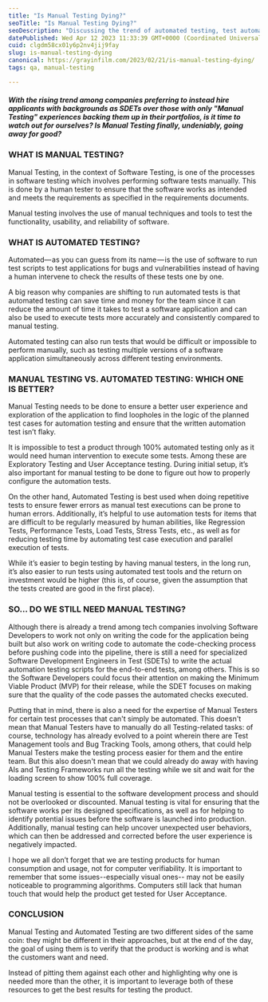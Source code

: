 ```yaml
---
title: "Is Manual Testing Dying?"
seoTitle: "Is Manual Testing Dying?"
seoDescription: "Discussing the trend of automated testing, test automation, and what it means for the manual testing field."
datePublished: Wed Apr 12 2023 11:33:39 GMT+0000 (Coordinated Universal Time)
cuid: clgdm58cx01y6p2nv4jij9fay
slug: is-manual-testing-dying
canonical: https://grayinfilm.com/2023/02/21/is-manual-testing-dying/
tags: qa, manual-testing

---
```


#### ***With the rising trend among companies preferring to instead hire applicants with backgrounds as SDETs over those with only "Manual Testing" experiences backing them up in their portfolios, is it time to watch out for ourselves? Is Manual Testing finally, undeniably, going away for good?***

### **WHAT IS MANUAL TESTING?**

Manual Testing, in the context of Software Testing, is one of the processes in software testing which involves performing software tests manually. This is done by a human tester to ensure that the software works as intended and meets the requirements as specified in the requirements documents.

Manual testing involves the use of manual techniques and tools to test the functionality, usability, and reliability of software.

### **WHAT IS AUTOMATED TESTING?**

Automated— as you can guess from its name — is the use of software to run test scripts to test applications for bugs and vulnerabilities instead of having a human intervene to check the results of these tests one by one.

A big reason why companies are shifting to run automated tests is that automated testing can save time and money for the team since it can reduce the amount of time it takes to test a software application and can also be used to execute tests more accurately and consistently compared to manual testing.

Automated testing can also run tests that would be difficult or impossible to perform manually, such as testing multiple versions of a software application simultaneously across different testing environments.

### **MANUAL TESTING VS. AUTOMATED TESTING: WHICH ONE IS BETTER?**

Manual Testing needs to be done to ensure a better user experience and exploration of the application to find loopholes in the logic of the planned test cases for automation testing and ensure that the written automation test isn’t flaky.

It is impossible to test a product through 100% automated testing only as it would need human intervention to execute some tests. Among these are Exploratory Testing and User Acceptance testing. During initial setup, it’s also important for manual testing to be done to figure out how to properly configure the automation tests.

On the other hand, Automated Testing is best used when doing repetitive tests to ensure fewer errors as manual test executions can be prone to human errors. Additionally, it’s helpful to use automation tests for items that are difficult to be regularly measured by human abilities, like Regression Tests, Performance Tests, Load Tests, Stress Tests, etc., as well as for reducing testing time by automating test case execution and parallel execution of tests.

While it’s easier to begin testing by having manual testers, in the long run, it’s also easier to run tests using automated test tools and the return on investment would be higher (this is, of course, given the assumption that the tests created are good in the first place).

### **SO… DO WE STILL NEED MANUAL TESTING?**

Although there is already a trend among tech companies involving Software Developers to work not only on writing the code for the application being built but also work on writing code to automate the code-checking process before pushing code into the pipeline, there is still a need for specialized Software Development Engineers in Test (SDETs) to write the actual automation testing scripts for the end-to-end tests, among others. This is so the Software Developers could focus their attention on making the Minimum Viable Product (MVP) for their release, while the SDET focuses on making sure that the quality of the code passes the automated checks executed.

Putting that in mind, there is also a need for the expertise of Manual Testers for certain test processes that can't simply be automated. This doesn't mean that Manual Testers have to manually do all Testing-related tasks: of course, technology has already evolved to a point wherein there are Test Management tools and Bug Tracking Tools, among others, that could help Manual Testers make the testing process easier for them and the entire team. But this also doesn't mean that we could already do away with having AIs and Testing Frameworks run all the testing while we sit and wait for the loading screen to show 100% full coverage.

Manual testing is essential to the software development process and should not be overlooked or discounted. Manual testing is vital for ensuring that the software works per its designed specifications, as well as for helping to identify potential issues before the software is launched into production. Additionally, manual testing can help uncover unexpected user behaviors, which can then be addressed and corrected before the user experience is negatively impacted.

I hope we all don’t forget that we are testing products for human consumption and usage, not for computer verifiability. It is important to remember that some issues--especially visual ones-- may not be easily noticeable to programming algorithms. Computers still lack that human touch that would help the product get tested for User Acceptance.

### **CONCLUSION**

Manual Testing and Automated Testing are two different sides of the same coin: they might be different in their approaches, but at the end of the day, the goal of using them is to verify that the product is working and is what the customers want and need.

Instead of pitting them against each other and highlighting why one is needed more than the other, it is important to leverage both of these resources to get the best results for testing the product.